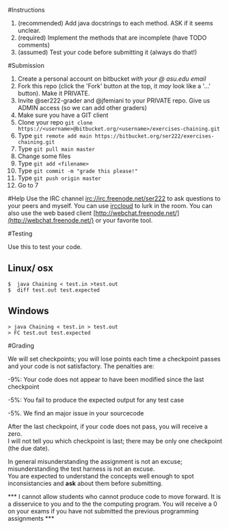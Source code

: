 #Instructions

1. (recommended) Add java docstrings to each method. ASK if it seems unclear.
2. (required) Implement the methods that are incomplete (have TODO comments)
3. (assumed) Test your code before submitting it (always do that!)    

#Submission
1.  Create a personal account on bitbucket *with your @ asu.edu email*
2.  Fork this repo (click the 'Fork' button at the top, it _may_ look like a '...' button).  Make it PRIVATE.
3.  Invite @ser222-grader and @jfemiani to your PRIVATE repo. Give us ADMIN access (so we can add other graders)
4.  Make sure you have a GIT client
5.  Clone your repo `git clone https://<username>@bitbucket.org/<username>/exercises-chaining.git`
6.  Type `git remote add main https://bitbucket.org/ser222/exercises-chaining.git`
7.  Type `git pull main master`
8.  Change some files
9.  Type `git add <filename>`
10. Type `git commit -m "grade this please!"`
11. Type `git push origin master`
12.  Go to 7



#Help
Use the IRC channel [irc://irc.freenode.net/ser222](irc://irc.freenode.net/ser222) to ask questions to your peers and myself.
You can use [irccloud](https://www.irccloud.com/) to lurk in the room. You can also use the web based client [http://webchat.freenode.net/](http://webchat.freenode.net/) or
your favorite tool. 

#Testing

Use this to test your code.

## Linux/ osx
```
$  java Chaining < test.in >test.out
$  diff test.out test.expected
```

## Windows 
```
> java Chaining < test.in > test.out
> FC test.out test.expected
```


#Grading

We will set checkpoints; you will lose points each time a checkpoint passes and your code is not satisfactory. 
The penalties are:

 -9%:  Your code does not appear to have been modified since the last checkpoint

 -5%:  You fail to produce the expected output for any test case

 -5%.  We find an major issue in your sourcecode 

After the last checkpoint, if your code does not pass, you will receive a zero.  
I will not tell you which checkpoint is last; there may be only one checkpoint (the due date). 


In general misunderstanding the assignment is not an excuse; misunderstanding the test harness is not an excuse.  
You are expected to understand the concepts well enough to spot inconsistancies and **ask** about them before
submitting. 

*** I cannot allow students who cannot produce code to move forward. 
It is a disservice to you and to the the computing program.
You will receive a 0 on your exams if you have not submitted the previous programming assignments *** 